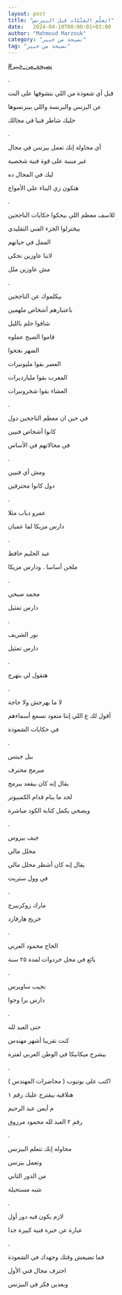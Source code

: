 ```yaml
---
layout: post
title: "اتعلّم الفنّيّات قبل البيزنس"
date:   2024-04-10T00:00:01+03:00
author: "Mahmoud Marzouk"
category: "نصيحة من خبير"
tag: "نصيحة من خبير"
---
```



[<u>\#نصيحة\_من\_خبير</u>](https://www.facebook.com/hashtag/%D9%86%D8%B5%D9%8A%D8%AD%D8%A9_%D9%85%D9%86_%D8%AE%D8%A8%D9%8A%D8%B1?__eep__=6&__cft__%5b0%5d=AZVwnxlwetwu6USnIfkhZvzI8YccpAoz1VPJ62pNGZ33397-jixn6Ayi0Jiw1d5Q3suKucV_TaJHUC8ZycrRZeDkxfj4eY_TZ3_ktpPWs1cFbNQ3bw0rKbG0jz7MtS-LXe4&__tn__=*NK-R)

.

قبل أي شعوذة من اللي بتشوفها على النت

عن البزنس والبزنسة واللي بيبزنسوها

خليك شاطر فنيا في مجالك

.

أي محاولة إنك تعمل بيزنس في مجال

غير مبنية على قوة فنية شخصية

ليك في المجال ده

هتكون زي البناء على الأمواج

.

للاسف معظم اللي بيحكوا حكايات الناجحين

بيختزلوا الجزء الفني التقليدي

الممل في حياتهم

لاننا عاوزين نحكي

مش عاوزين ملل

.

بيكلموك عن الناجحين

باعتبارهم أشخاص ملهمين

شافوا حلم بالليل

قاموا الصبح عملوه

الضهر نجحوا

العصر بقوا مليونيرات

المغرب بقوا مليارديرات

العشاء بقوا شخرونيرات

.

في حين ان معظم الناجحين دول

كانوا أشخاص فنيين

في مجالاتهم في الأساس

.

ومش أي فنيين

دول كانوا محترفين

.

عمرو دياب مثلا

دارس مزيكا لما عميان

.

عبد الحليم حافظ

ملحن أساسا . ودارس مزيكا

.

محمد صبحي

دارس تمثيل

.

نور الشريف

دارس تمثيل

.

هتقول لي بتهرج

.

لا ما بهرجش ولا حاجة

أقول لك ع اللي إنتا متعود تسمع أسماءهم

في حكايات الشعوذة

.

بيل جيتس

مبرمج محترف

يقال إنه كان بيقعد يبرمج

لحد ما ينام قدام الكمبيوتر

ويصحي يكمل كتابة الكود مباشرة

.

جيف بيزوس

محلل مالي

يقال إنه كان أشطر محلل مالي

في وول ستريت

.

مارك زوكربيرج

خريج هارفارد

.

الحاج محمود العربي

بائع في محل خردوات لمدة ٢٥ سنة

.

نجيب ساويرس

دارس برا وجوا

.

حتى العبد لله

كنت تقريبا أشهر مهندس

بيشرح ميكانيكا في الوطن العربي لفترة

.

اكتب على يوتيوب ( محاضرات المهندس )

هتلاقيه بيقترح عليك رقم ١

م أيمن عبد الرحيم

رقم ٢ العبد لله محمود مرزوق

.

محاولة إنك تتعلم البيزنس

وتعمل بيزنس

من الدور التاني

شبه مستحيلة

.

لازم يكون فيه دور أول

عبارة عن خبرة فنية كبيرة جدا

.

فما تضيعش وقتك وجهدك في الشعوذة

احترف مجال فني الأول

وبعدين فكر في البيزنس
